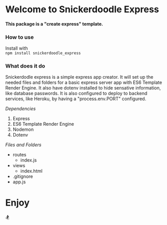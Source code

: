 # Welcome to Snickerdoodle Express

#### This package is a "create express" template.

### How to use

Install with  
`npm install snickerdoodle_express`

### What does it do

Snickerdodle express is a simple express app creator. It will set up the needed files and folders for a basic express server app with ES6 Template Render Engine. It also have dotenv installed to hide sensative information, like database passwords. It is also configured to deploy to backend services, like Heroku, by having a "process.env.PORT" configured.

_Dependencies_

1. Express
2. ES6 Template Render Engine
3. Nodemon
4. Dotenv

_Files and Folders_

- routes
  - index.js
- views
  - index.html
- .gitignore
- app.js

# Enjoy

:snowboarder:
